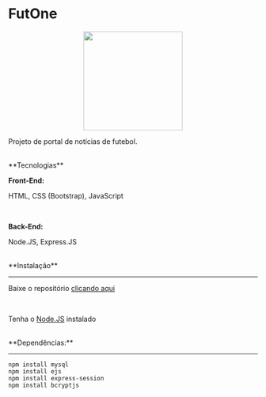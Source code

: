 # FutOne  
<div align='center'>
  <img width='200' src='https://imgur.com/a/cO1252a'>
</div>
<p>Projeto de portal de notícias de futebol.</p>
<br>
**Tecnologias**
<br>
<p><strong>Front-End:</strong>
<br>
<p>HTML, CSS (Bootstrap), JavaScript</p>
<br>
<p><strong>Back-End:</strong>
<br>
<p>Node.JS, Express.JS</p>
<br>
**Instalação**
<hr>
<p>Baixe o repositório <a href='https://github.com/Guilherme0112/FutOne/archive/refs/heads/main.zip'>clicando aqui</a></p>
<br>
<p>Tenha o <a href='https://nodejs.org/pt/download/package-manager'>Node.JS</a> instalado</p>
<br>
**Dependências:**
<hr>
<code>npm install mysql</code>
<br>
<code>npm install ejs</code>
<br>
<code>npm install express-session</code>
<br>
<code>npm install bcryptjs</code>
